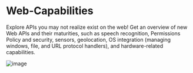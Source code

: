 # Web-Capabilities
Explore APIs you may not realize exist on the web! Get an overview of new Web APIs and their maturities, such as speech recognition, Permissions Policy and security, sensors, geolocation, OS integration (managing windows, file, and URL protocol handlers), and hardware-related capabilities. 

![image](https://github.com/saidali-ibn-zafar/Web-Capabilities/assets/120341849/71d3ab79-9306-41cc-8790-f328f109e756)
